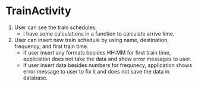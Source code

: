 # TrainActivity

1. User can see the train schedules. 
    - I have some calculations in a function to calculate arrive time.
2. User can insert new train schedule by using name, destination, frequency, and first train time.
    - If user insert any formats besides HH:MM for first train time, application does not take the data and show error messages to user.
    - If user insert data besides numbers for frequnecy, application shows error message to user to fix it and does not save the data in database. 

